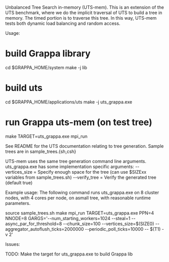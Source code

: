 Unbalanced Tree Search in-memory (UTS-mem). This is an extension of the UTS benchmark, where
we do the implicit traversal of UTS to build a tree in memory. The timed portion
is to traverse this tree. In this way, UTS-mem tests both dynamic load balancing and 
random access.

Usage:
# build Grappa library
cd $GRAPPA_HOME/system
make -j lib

# build uts
cd $GRAPPA_HOME/applications/uts
make -j uts_grappa.exe

# run Grappa uts-mem (on test tree)
make TARGET=uts_grappa.exe mpi_run



See README for the UTS documentation relating to tree generation. 
Sample trees are in sample_trees.{sh,csh}

UTS-mem uses
the same tree generation command line arguments. uts_grappa.exe has some
implementation specific arguments:
--vertices_size = <int>    Specify enough space for the tree (can use $SIZExx variables from sample_trees.sh)
--verify_tree   = <bool>   Verify the generated tree (default true)

Example usage:
The following command runs uts_grappa.exe on 8 cluster nodes, with 4 cores per node, on asmall tree, with reasonable runtime parameters.

source sample_trees.sh
make mpi_run TARGET=uts_grappa.exe PPN=4 NNODE=8 GARGS='--num_starting_workers=1024 --steal=1 --async_par_for_threshold=8 --chunk_size=100 --vertices_size=$(SIZE0) --aggregator_autoflush_ticks=2000000 --periodic_poll_ticks=10000 -- $(T1) -v 2'




Issues:

TODO:
Make the target for uts_grappa.exe to build Grappa lib
